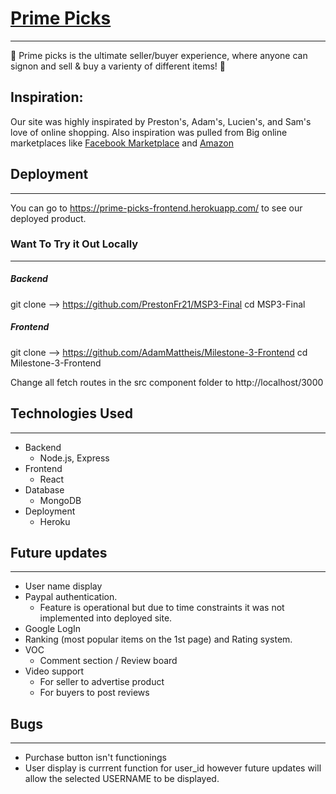# [Prime Picks](https://prime-picks-frontend.herokuapp.com/) 
<hr />

🛒 Prime picks is the ultimate seller/buyer experience, where anyone can signon and sell & buy a varienty of different items! 🛒

## Inspiration: 

Our site was highly inspirated by Preston's, Adam's, Lucien's, and Sam's love of online shopping. Also inspiration was pulled from Big online marketplaces like 
[Facebook Marketplace](https://www.facebook.com/marketplace) and [Amazon](https://www.amazon.com/)

## Deployment
<hr />

You can go to https://prime-picks-frontend.herokuapp.com/ to see our deployed product. 


### Want To Try it Out Locally 
<hr />

##### Backend
git clone --> https://github.com/PrestonFr21/MSP3-Final
cd MSP3-Final 

##### Frontend 
git clone --> https://github.com/AdamMattheis/Milestone-3-Frontend
cd Milestone-3-Frontend

Change all fetch routes in the src component folder to http://localhost/3000


## Technologies Used
<hr />

* Backend 
  - Node.js, Express
* Frontend
  - React
* Database
  - MongoDB
* Deployment
  - Heroku

## Future updates
<hr />

* User name display
* Paypal authentication. 
  - Feature is operational but due to time constraints it was not implemented into deployed site. 
* Google LogIn
* Ranking (most popular items on the 1st page) and Rating system. 
* VOC
  - Comment section / Review board 
* Video support 
  - For seller to advertise product 
  - For buyers to post reviews 

## Bugs
<hr />

* Purchase button isn't functionings
* User display is currrent function for user_id however future updates will allow the selected USERNAME to be displayed. 









